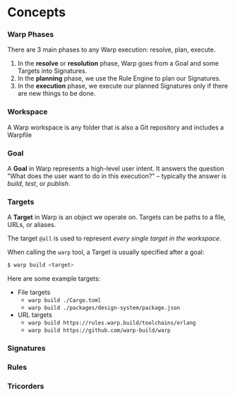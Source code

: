 # Concepts

### Warp Phases

There are 3 main phases to any Warp execution: resolve, plan, execute.

1. In the **resolve** or **resolution** phase, Warp goes from a Goal and some Targets into Signatures.
2. In the **planning** phase, we use the Rule Engine to plan our Signatures.
3. In the **execution** phase, we execute our planned Signatures only if there are new things to be done.

### Workspace

A Warp workspace is any folder that is also a Git repository and includes a Warpfile

### Goal

A **Goal** in Warp represents a high-level user intent. It answers the question "What does the user want to do in this execution?" – typically the answer is _build_, _test_, or _publish_.

### Targets

A **Target** in Warp is an object we operate on. Targets can be paths to a file, URLs, or aliases.&#x20;

The target `@all` is used to represent _every single target in the workspace_.

When calling the `warp` tool, a Target is usually specified after a goal:

```bash
$ warp build <target>
```

Here are some example targets:

* File targets
  * `warp build ./Cargo.toml`
  * `warp build ./packages/design-system/package.json`
* URL targets
  * `warp build https://rules.warp.build/toolchains/erlang`
  * `warp build https://github.com/warp-build/warp`

### Signatures

### Rules

### Tricorders
